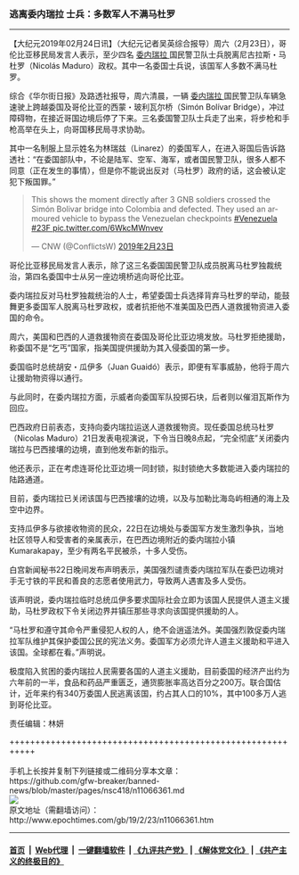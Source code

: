### 逃离委内瑞拉 士兵：多数军人不满马杜罗
------------------------

<p>
 【大纪元2019年02月24日讯】（大纪元记者吴英综合报导）周六（2月23日），哥伦比亚移民局发言人表示，至少四名
 <a href="http://www.epochtimes.com/gb/tag/%E5%A7%94%E5%86%85%E7%91%9E%E6%8B%89.html">
  委内瑞拉
 </a>
 国民警卫队士兵脱离尼古拉斯・马杜罗（Nicolás Maduro）政权。其中一名委国士兵说，该国军人多数不满马杜罗。
</p>
<p>
 综合《华尔街日报》及路透社报导，周六清晨，一辆
 <a href="http://www.epochtimes.com/gb/tag/%E5%A7%94%E5%86%85%E7%91%9E%E6%8B%89.html">
  委内瑞拉
 </a>
 国民警卫队车辆急速驶上跨越委国及哥伦比亚的西蒙・玻利瓦尔桥（Simón Bolívar Bridge），冲过障碍物，在接近哥国边境后停了下来。三名委国警卫队士兵走了出来，将步枪和手枪高举在头上，向哥国移民局寻求协助。
</p>
<p>
 其中一名制服上显示姓名为林瑞兹（Linarez）的委国军人，在进入哥国后告诉路透社：“在委国部队中，不论是陆军、空军、海军，或者国民警卫队，很多人都不同意（正在发生的事情），但是你不能说出反对（马杜罗）政府的话，这会被认定犯下叛国罪。”
</p>
<p>
</p>
<blockquote class="twitter-tweet" data-lang="zh-tw">
 <p dir="ltr" lang="en">
  This shows the moment directly after 3 GNB soldiers crossed the Simón Bolivar bridge into Colombia and defected. They used an armoured vehicle to bypass the Venezuelan checkpoints
  <a href="https://twitter.com/hashtag/Venezuela?src=hash&amp;ref_src=twsrc%5Etfw">
   #Venezuela
  </a>
  <a href="https://twitter.com/hashtag/23F?src=hash&amp;ref_src=twsrc%5Etfw">
   #23F
  </a>
  <a href="https://t.co/6WkcMWnvev">
   pic.twitter.com/6WkcMWnvev
  </a>
 </p>
 <p>
  — CNW (@ConflictsW)
  <a href="https://twitter.com/ConflictsW/status/1099293105516433408?ref_src=twsrc%5Etfw">
   2019年2月23日
  </a>
 </p>
</blockquote>
<p>
 <p>
 </p>
 <p>
  哥伦比亚移民局发言人表示，除了这三名委国国民警卫队成员脱离马杜罗独裁统治，第四名委国中士从另一座边境桥逃向哥伦比亚。
 </p>
 <p>
  委内瑞拉反对马杜罗独裁统治的人士，希望委国士兵选择背弃马杜罗的举动，能鼓舞更多委国军人脱离马杜罗政权，或者抗拒他不准美国及巴西人道救援物资进入委国的命令。
 </p>
 <p>
  周六，美国和巴西的人道救援物资在委国及哥伦比亚边境发放。马杜罗拒绝援助，称委国不是“乞丐”国家，指美国提供援助为其入侵委国的第一步。
 </p>
 <p>
  委国临时总统胡安・瓜伊多（Juan Guaidó）表示，即便有军事威胁，他将于周六让援助物资得以通行。
 </p>
 <p>
  与此同时，在委内瑞拉方面，示威者向委国军队投掷石块，后者则以催泪瓦斯作为回应。
 </p>
 <p>
  巴西政府日前表态，支持向委内瑞拉运送人道救援物资。现任委国总统马杜罗（Nicolas Maduro）21日发表电视演说，下令当日晚8点起，“完全彻底”关闭委内瑞拉与巴西接壤的边境，直到他发布新的指示。
 </p>
 <p>
  他还表示，正在考虑连哥伦比亚边境一同封锁，拟封锁绝大多数能进入委内瑞拉的陆路通道。
 </p>
 <p>
  目前，委内瑞拉已关闭该国与巴西接壤的边境，以及与加勒比海岛屿相通的海上及空中边界。
 </p>
 <p>
  支持瓜伊多与欲接收物资的民众，22日在边境处与委国军方发生激烈争执，当地社区领导人和受害者的亲属表示，在巴西边境附近的委内瑞拉小镇Kumarakapay，至少有两名平民被杀，十多人受伤。
 </p>
 <p>
  白宫新闻秘书22日晚间发布声明表示，美国强烈谴责委内瑞拉军队在委巴边境对手无寸铁的平民和善良的志愿者使用武力，导致两人遇害及多人受伤。
 </p>
 <p>
  该声明说，委内瑞拉临时总统瓜伊多要求国际社会立即为该国人民提供人道主义援助，马杜罗政权下令关闭边界并镇压那些寻求向该国提供援助的人。
 </p>
 <p>
  “马杜罗和遵守其命令严重侵犯人权的人，绝不会逍遥法外。美国强烈敦促委内瑞拉军队维护其保护委国公民的宪法义务。委国军方必须允许人道主义援助和平进入该国。全球都在看。”声明说。
 </p>
 <p>
  极度陷入贫困的委内瑞拉人民需要各国的人道主义援助，目前委国的经济产出约为六年前的一半，食品和药品严重匮乏，通货膨胀率高达百分之200万。联合国估计，近年来约有340万委国人民逃离该国，约占其人口的10%，其中100多万人逃到哥伦比亚。
 </p>
 <p>
  责任编辑：林妍
 </p>
</p>
+++++++++++++++++++++++++++++++++++++++++++++++++++++++++++<br/><br/>
手机上长按并复制下列链接或二维码分享本文章：<br/>
https://github.com/gfw-breaker/banned-news/blob/master/pages/nsc418/n11066361.md <br/>
<a href='https://github.com/gfw-breaker/banned-news/blob/master/pages/nsc418/n11066361.md'><img src='https://github.com/gfw-breaker/banned-news/blob/master/pages/nsc418/n11066361.md.png'/></a> <br/>
原文地址（需翻墙访问）：http://www.epochtimes.com/gb/19/2/23/n11066361.htm


------------------------
#### [首页](https://github.com/gfw-breaker/banned-news/blob/master/README.md) &nbsp;|&nbsp; [Web代理](https://github.com/labour-camp/helloworld) &nbsp;|&nbsp; [一键翻墙软件](https://github.com/gfw-breaker/nogfw/blob/master/README.md) &nbsp;| [《九评共产党》](https://github.com/gfw-breaker/9ping.md/blob/master/README.md#九评之一评共产党是什么) | [《解体党文化》](https://github.com/gfw-breaker/jtdwh.md/blob/master/README.md) | [《共产主义的终极目的》](https://github.com/gfw-breaker/gczydzjmd.md/blob/master/README.md)

